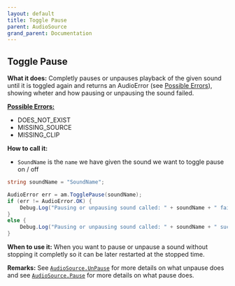 ```yaml
---
layout: default
title: Toggle Pause
parent: AudioSource
grand_parent: Documentation
---
```


## Toggle Pause
**What it does:**
Completly pauses or unpauses playback of the given sound until it is toggled again and returns an AudioError (see [Possible Errors](https://mathewhdyt.github.io/Unity-Audio-Manager/docs/documentation/index/#possible-errors)), showing wheter and how pausing or unpausing the sound failed.

[**Possible Errors:**](https://mathewhdyt.github.io/Unity-Audio-Manager/docs/documentation/index/#possible-errors)
- DOES_NOT_EXIST
- MISSING_SOURCE
- MISSING_CLIP

**How to call it:**
- ```SoundName``` is the ```name``` we have given the sound we want to toggle pause on / off

```csharp
string soundName = "SoundName";

AudioError err = am.TogglePause(soundName);
if (err != AudioError.OK) {
    Debug.Log("Pausing or unpausing sound called: " + soundName + " failed with error id: " + err);
}
else {
    Debug.Log("Pausing or unpausing sound called: " + soundName + " succesfull");
}
```

**When to use it:**
When you want to pause or unpause a sound without stopping it completly so it can be later restarted at the stopped time.

**Remarks:**
See [```AudioSource.UnPause```](https://docs.unity3d.com/ScriptReference/AudioSource.UnPause.html) for more details on what unpause does and see [```AudioSource.Pause```](https://docs.unity3d.com/ScriptReference/AudioSource.Pause.html) for more details on what pause does.
